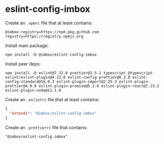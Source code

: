# eslint-config-imbox

Create an `.npmrc` file that at least contains:
```
@imbox:registry=https://npm.pkg.github.com
registry=https://registry.npmjs.org
```

Install main package:
```
npm install -D @imbox/eslint-config-imbox
```

Install peer deps:
```
npm install -D eslint@7.32.0 prettier@2.5.1 typescript @typescript-eslint/eslint-plugin@4.23.0 eslint-config-prettier@8.3.0 eslint-config-standard@16.0.3 eslint-plugin-import@2.25.3 eslint-plugin-prettier@4.0.0 eslint-plugin-promise@5.2.0 eslint-plugin-react@7.23.2 eslint-plugin-node@11.1.0
```

Create an `.eslintrc` file that at least contains:
```json
{
  "extends": "@imbox/eslint-config-imbox"
}
```

Create an `.prettierrc` file that contains:
```
"@imbox/eslint-config-imbox"
```
